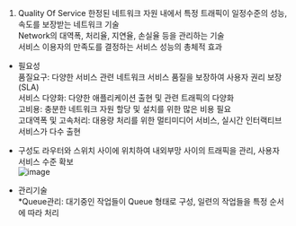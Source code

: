 1. Quality Of Service
  한정된 네트워크 자원 내에서 특정 트래픽이 일정수준의 성능, 속도를 보장받는 네트워크 기술     
  Network의 대역폭, 처리율, 지연율, 손실율 등을 관리하는 기술     
  서비스 이용자의 만족도를 결정하는 서비스 성능의 총체적 효과     
       
  - 필요성    
    품질요구: 다양한 서비스 관련 네트워크 서비스 품질을 보장하여 사용자 권리 보장(SLA)     
    서비스 다양화: 다양한 애플리케이션 출현 및 관련 트래픽의 다양화    
    고비용: 충분한 네트워크 자원 할당 및 설치를 위한 많은 비용 필요     
    고대역폭 및 고속처리: 대용량 처리를 위한 멀티미디어 서비스, 실시간 인터랙티브 서비스가 다수 출현      
       
  - 구성도
    라우터와 스위치 사이에 위치하여 내외부망 사이의 트래픽을 관리, 사용자 서비스 수준 확보               
    ![image](https://github.com/user-attachments/assets/f49df7b4-d54e-4020-a449-98f87ca9c4f8)

  - 관리기술      
    *Queue관리: 대기중인 작업들이 Queue 형태로 구성, 일련의 작업들을 특정 순서에 따라 처리
    
    

    
